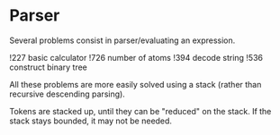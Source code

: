 # Parser

Several problems consist in parser/evaluating an expression.

!227 basic calculator
!726 number of atoms
!394 decode string
!536 construct binary tree

All these problems are more easily solved using a stack (rather than
recursive descending parsing).

Tokens are stacked up, until they can be "reduced" on the stack.
If the stack stays bounded, it may not be needed.